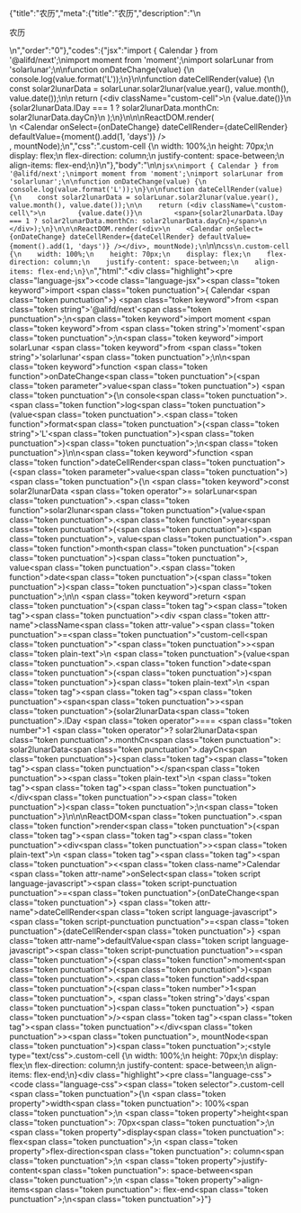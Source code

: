{"title":"农历","meta":{"title":"农历","description":"\n<p>农历</p>\n","order":"0"},"codes":{"jsx":"import { Calendar } from '@alifd/next';\nimport moment from 'moment';\nimport solarLunar from 'solarlunar';\n\nfunction onDateChange(value) {\n    console.log(value.format('L'));\n}\n\nfunction dateCellRender(value) {\n    const solar2lunarData = solarLunar.solar2lunar(value.year(), value.month(), value.date());\n\n    return (<div className=\"custom-cell\">\n        {value.date()}\n        <span>{solar2lunarData.lDay === 1 ? solar2lunarData.monthCn: solar2lunarData.dayCn}</span>\n    </div>);\n}\n\n\nReactDOM.render(<div>\n    <Calendar onSelect={onDateChange} dateCellRender={dateCellRender} defaultValue={moment().add(1, 'days')} /></div>, mountNode);\n","css":".custom-cell {\n    width: 100%;\n    height: 70px;\n    display: flex;\n    flex-direction: column;\n    justify-content: space-between;\n    align-items: flex-end;\n}\n"},"body":"\n\n````jsx\nimport { Calendar } from '@alifd/next';\nimport moment from 'moment';\nimport solarLunar from 'solarlunar';\n\nfunction onDateChange(value) {\n    console.log(value.format('L'));\n}\n\nfunction dateCellRender(value) {\n    const solar2lunarData = solarLunar.solar2lunar(value.year(), value.month(), value.date());\n\n    return (<div className=\"custom-cell\">\n        {value.date()}\n        <span>{solar2lunarData.lDay === 1 ? solar2lunarData.monthCn: solar2lunarData.dayCn}</span>\n    </div>);\n}\n\n\nReactDOM.render(<div>\n    <Calendar onSelect={onDateChange} dateCellRender={dateCellRender} defaultValue={moment().add(1, 'days')} /></div>, mountNode);\n````\n\n```css\n.custom-cell {\n    width: 100%;\n    height: 70px;\n    display: flex;\n    flex-direction: column;\n    justify-content: space-between;\n    align-items: flex-end;\n}\n```","html":"<script>(function(){'use strict';\n\nvar _next = require('@alifd/next');\n\nvar _moment = require('moment');\n\nvar _moment2 = _interopRequireDefault(_moment);\n\nvar _solarlunar = require('solarlunar');\n\nvar _solarlunar2 = _interopRequireDefault(_solarlunar);\n\nfunction _interopRequireDefault(obj) { return obj && obj.__esModule ? obj : { default: obj }; }\n\nfunction onDateChange(value) {\n    console.log(value.format('L'));\n}\n\nfunction dateCellRender(value) {\n    var solar2lunarData = _solarlunar2.default.solar2lunar(value.year(), value.month(), value.date());\n\n    return React.createElement(\n        'div',\n        { className: 'custom-cell' },\n        value.date(),\n        React.createElement(\n            'span',\n            null,\n            solar2lunarData.lDay === 1 ? solar2lunarData.monthCn : solar2lunarData.dayCn\n        )\n    );\n}\n\nReactDOM.render(React.createElement(\n    'div',\n    null,\n    React.createElement(_next.Calendar, { onSelect: onDateChange, dateCellRender: dateCellRender, defaultValue: (0, _moment2.default)().add(1, 'days') })\n), mountNode);})()</script><div class=\"highlight\"><pre class=\"language-jsx\"><code class=\"language-jsx\"><span class=\"token keyword\">import</span> <span class=\"token punctuation\">{</span> Calendar <span class=\"token punctuation\">}</span> <span class=\"token keyword\">from</span> <span class=\"token string\">'@alifd/next'</span><span class=\"token punctuation\">;</span>\n<span class=\"token keyword\">import</span> moment <span class=\"token keyword\">from</span> <span class=\"token string\">'moment'</span><span class=\"token punctuation\">;</span>\n<span class=\"token keyword\">import</span> solarLunar <span class=\"token keyword\">from</span> <span class=\"token string\">'solarlunar'</span><span class=\"token punctuation\">;</span>\n\n<span class=\"token keyword\">function</span> <span class=\"token function\">onDateChange</span><span class=\"token punctuation\">(</span><span class=\"token parameter\">value</span><span class=\"token punctuation\">)</span> <span class=\"token punctuation\">{</span>\n    console<span class=\"token punctuation\">.</span><span class=\"token function\">log</span><span class=\"token punctuation\">(</span>value<span class=\"token punctuation\">.</span><span class=\"token function\">format</span><span class=\"token punctuation\">(</span><span class=\"token string\">'L'</span><span class=\"token punctuation\">)</span><span class=\"token punctuation\">)</span><span class=\"token punctuation\">;</span>\n<span class=\"token punctuation\">}</span>\n\n<span class=\"token keyword\">function</span> <span class=\"token function\">dateCellRender</span><span class=\"token punctuation\">(</span><span class=\"token parameter\">value</span><span class=\"token punctuation\">)</span> <span class=\"token punctuation\">{</span>\n    <span class=\"token keyword\">const</span> solar2lunarData <span class=\"token operator\">=</span> solarLunar<span class=\"token punctuation\">.</span><span class=\"token function\">solar2lunar</span><span class=\"token punctuation\">(</span>value<span class=\"token punctuation\">.</span><span class=\"token function\">year</span><span class=\"token punctuation\">(</span><span class=\"token punctuation\">)</span><span class=\"token punctuation\">,</span> value<span class=\"token punctuation\">.</span><span class=\"token function\">month</span><span class=\"token punctuation\">(</span><span class=\"token punctuation\">)</span><span class=\"token punctuation\">,</span> value<span class=\"token punctuation\">.</span><span class=\"token function\">date</span><span class=\"token punctuation\">(</span><span class=\"token punctuation\">)</span><span class=\"token punctuation\">)</span><span class=\"token punctuation\">;</span>\n\n    <span class=\"token keyword\">return</span> <span class=\"token punctuation\">(</span><span class=\"token tag\"><span class=\"token tag\"><span class=\"token punctuation\">&lt;</span>div</span> <span class=\"token attr-name\">className</span><span class=\"token attr-value\"><span class=\"token punctuation\">=</span><span class=\"token punctuation\">\"</span>custom-cell<span class=\"token punctuation\">\"</span></span><span class=\"token punctuation\">></span></span><span class=\"token plain-text\">\n        </span><span class=\"token punctuation\">{</span>value<span class=\"token punctuation\">.</span><span class=\"token function\">date</span><span class=\"token punctuation\">(</span><span class=\"token punctuation\">)</span><span class=\"token punctuation\">}</span><span class=\"token plain-text\">\n        </span><span class=\"token tag\"><span class=\"token tag\"><span class=\"token punctuation\">&lt;</span>span</span><span class=\"token punctuation\">></span></span><span class=\"token punctuation\">{</span>solar2lunarData<span class=\"token punctuation\">.</span>lDay <span class=\"token operator\">===</span> <span class=\"token number\">1</span> <span class=\"token operator\">?</span> solar2lunarData<span class=\"token punctuation\">.</span>monthCn<span class=\"token punctuation\">:</span> solar2lunarData<span class=\"token punctuation\">.</span>dayCn<span class=\"token punctuation\">}</span><span class=\"token tag\"><span class=\"token tag\"><span class=\"token punctuation\">&lt;/</span>span</span><span class=\"token punctuation\">></span></span><span class=\"token plain-text\">\n    </span><span class=\"token tag\"><span class=\"token tag\"><span class=\"token punctuation\">&lt;/</span>div</span><span class=\"token punctuation\">></span></span><span class=\"token punctuation\">)</span><span class=\"token punctuation\">;</span>\n<span class=\"token punctuation\">}</span>\n\n\nReactDOM<span class=\"token punctuation\">.</span><span class=\"token function\">render</span><span class=\"token punctuation\">(</span><span class=\"token tag\"><span class=\"token tag\"><span class=\"token punctuation\">&lt;</span>div</span><span class=\"token punctuation\">></span></span><span class=\"token plain-text\">\n    </span><span class=\"token tag\"><span class=\"token tag\"><span class=\"token punctuation\">&lt;</span><span class=\"token class-name\">Calendar</span></span> <span class=\"token attr-name\">onSelect</span><span class=\"token script language-javascript\"><span class=\"token script-punctuation punctuation\">=</span><span class=\"token punctuation\">{</span>onDateChange<span class=\"token punctuation\">}</span></span> <span class=\"token attr-name\">dateCellRender</span><span class=\"token script language-javascript\"><span class=\"token script-punctuation punctuation\">=</span><span class=\"token punctuation\">{</span>dateCellRender<span class=\"token punctuation\">}</span></span> <span class=\"token attr-name\">defaultValue</span><span class=\"token script language-javascript\"><span class=\"token script-punctuation punctuation\">=</span><span class=\"token punctuation\">{</span><span class=\"token function\">moment</span><span class=\"token punctuation\">(</span><span class=\"token punctuation\">)</span><span class=\"token punctuation\">.</span><span class=\"token function\">add</span><span class=\"token punctuation\">(</span><span class=\"token number\">1</span><span class=\"token punctuation\">,</span> <span class=\"token string\">'days'</span><span class=\"token punctuation\">)</span><span class=\"token punctuation\">}</span></span> <span class=\"token punctuation\">/></span></span><span class=\"token tag\"><span class=\"token tag\"><span class=\"token punctuation\">&lt;/</span>div</span><span class=\"token punctuation\">></span></span><span class=\"token punctuation\">,</span> mountNode<span class=\"token punctuation\">)</span><span class=\"token punctuation\">;</span></code></pre></div><style type=\"text/css\">.custom-cell {\n    width: 100%;\n    height: 70px;\n    display: flex;\n    flex-direction: column;\n    justify-content: space-between;\n    align-items: flex-end;\n}</style><div class=\"highlight\"><pre class=\"language-css\"><code class=\"language-css\"><span class=\"token selector\">.custom-cell</span> <span class=\"token punctuation\">{</span>\n    <span class=\"token property\">width</span><span class=\"token punctuation\">:</span> 100%<span class=\"token punctuation\">;</span>\n    <span class=\"token property\">height</span><span class=\"token punctuation\">:</span> 70px<span class=\"token punctuation\">;</span>\n    <span class=\"token property\">display</span><span class=\"token punctuation\">:</span> flex<span class=\"token punctuation\">;</span>\n    <span class=\"token property\">flex-direction</span><span class=\"token punctuation\">:</span> column<span class=\"token punctuation\">;</span>\n    <span class=\"token property\">justify-content</span><span class=\"token punctuation\">:</span> space-between<span class=\"token punctuation\">;</span>\n    <span class=\"token property\">align-items</span><span class=\"token punctuation\">:</span> flex-end<span class=\"token punctuation\">;</span>\n<span class=\"token punctuation\">}</span></code></pre></div>"}